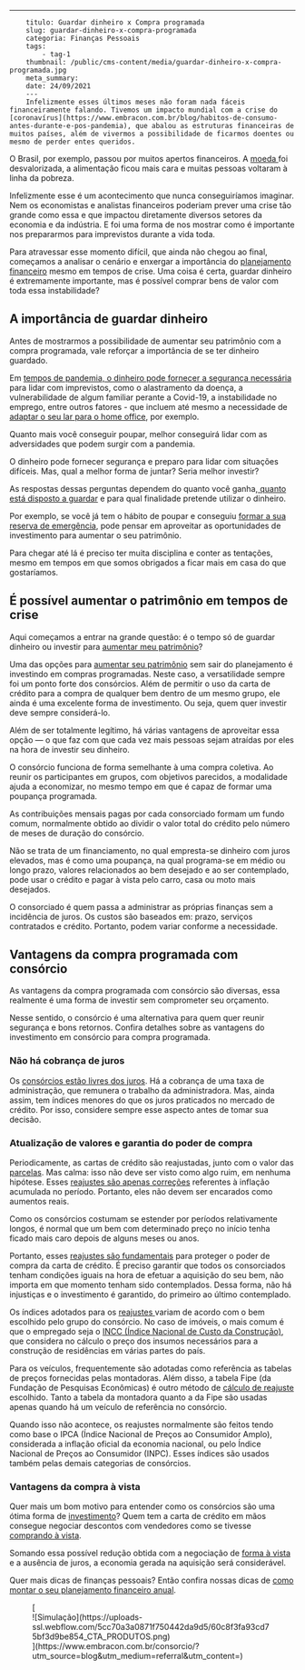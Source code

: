 ---
        titulo: Guardar dinheiro x Compra programada
        slug: guardar-dinheiro-x-compra-programada
        categoria: Finanças Pessoais
        tags:
            - tag-1
        thumbnail: /public/cms-content/media/guardar-dinheiro-x-compra-programada.jpg
        meta_summary: 
        date: 24/09/2021
        ---
        Infelizmente esses últimos meses não foram nada fáceis financeiramente falando. Tivemos um impacto mundial com a crise do [coronavírus](https://www.embracon.com.br/blog/habitos-de-consumo-antes-durante-e-pos-pandemia), que abalou as estruturas financeiras de muitos países, além de vivermos a possibilidade de ficarmos doentes ou mesmo de perder entes queridos.

O Brasil, por exemplo, passou por muitos apertos financeiros. A [moeda ](https://www.embracon.com.br/blog/entenda-como-a-variacao-da-moeda-estrangeira-pode-impactar-sua-vida)foi desvalorizada, a alimentação ficou mais cara e muitas pessoas voltaram à linha da pobreza.

Infelizmente esse é um acontecimento que nunca conseguiríamos imaginar. Nem os economistas e analistas financeiros poderiam prever uma crise tão grande como essa e que impactou diretamente diversos setores da economia e da indústria. E foi uma forma de nos mostrar como é importante nos prepararmos para imprevistos durante a vida toda.

Para atravessar esse momento difícil, que ainda não chegou ao final, começamos a analisar o cenário e enxergar a importância do [planejamento financeiro](https://www.embracon.com.br/blog/planejamento-financeiro-um-guia-para-as-financas-nao-sairem-de-controle) mesmo em tempos de crise. Uma coisa é certa, guardar dinheiro é extremamente importante, mas é possível comprar bens de valor com toda essa instabilidade?

A importância de guardar dinheiro 
----------------------------------

Antes de mostrarmos a possibilidade de aumentar seu patrimônio com a compra programada, vale reforçar a importância de se ter dinheiro guardado.

Em [tempos de pandemia, o dinheiro pode fornecer a segurança necessária](https://www.embracon.com.br/blog/entenda-a-importancia-do-planejamento-financeiro-em-tempos-de-pandemia) para lidar com imprevistos, como o alastramento da doença, a vulnerabilidade de algum familiar perante a Covid-19, a instabilidade no emprego, entre outros fatores - que incluem até mesmo a necessidade de [adaptar o seu lar para o home office](https://www.embracon.com.br/blog/home-office-5-dicas-para-manter-o-cantinho-de-trabalho-organizado), por exemplo.

Quanto mais você conseguir poupar, melhor conseguirá lidar com as adversidades que podem surgir com a pandemia.

O dinheiro pode fornecer segurança e preparo para lidar com situações difíceis. Mas, qual a melhor forma de juntar? Seria melhor investir?

As respostas dessas perguntas dependem do quanto você ganha,[ quanto está disposto a guardar](https://www.embracon.com.br/blog/qual-o-melhor-investimento-para-r-50-r-500-ou-r-5000) e para qual finalidade pretende utilizar o dinheiro.

Por exemplo, se você já tem o hábito de poupar e conseguiu [formar a sua reserva de emergência](https://www.embracon.com.br/blog/reserva-financeira-como-preparar-a-sua), pode pensar em aproveitar as oportunidades de investimento para aumentar o seu patrimônio.

Para chegar até lá é preciso ter muita disciplina e conter as tentações, mesmo em tempos em que somos obrigados a ficar mais em casa do que gostaríamos.

É possível aumentar o patrimônio em tempos de crise 
----------------------------------------------------

Aqui começamos a entrar na grande questão: é o tempo só de guardar dinheiro ou investir para [aumentar meu patrimônio](https://www.embracon.com.br/blog/e-possivel-aumentar-o-patrimonio-saiba-aqui)?

Uma das opções para [aumentar seu patrimônio](https://www.embracon.com.br/blog/aumentar-o-patrimonio-investindo-em-consorcio) sem sair do planejamento é investindo em compras programadas. Neste caso, a versatilidade sempre foi um ponto forte dos consórcios. Além de permitir o uso da carta de crédito para a compra de qualquer bem dentro de um mesmo grupo, ele ainda é uma excelente forma de investimento. Ou seja, quem quer investir deve sempre considerá-lo.

Além de ser totalmente legítimo, há várias vantagens de aproveitar essa opção — o que faz com que cada vez mais pessoas sejam atraídas por eles na hora de investir seu dinheiro.

O consórcio funciona de forma semelhante à uma compra coletiva. Ao reunir os participantes em grupos, com objetivos parecidos, a modalidade ajuda a economizar, no mesmo tempo em que é capaz de formar uma poupança programada.

As contribuições mensais pagas por cada consorciado formam um fundo comum, normalmente obtido ao dividir o valor total do crédito pelo número de meses de duração do consórcio.

Não se trata de um financiamento, no qual empresta-se dinheiro com juros elevados, mas é como uma poupança, na qual programa-se em médio ou longo prazo, valores relacionados ao bem desejado e ao ser contemplado, pode usar o crédito e pagar à vista pelo carro, casa ou moto mais desejados.

O consorciado é quem passa a administrar as próprias finanças sem a incidência de juros. Os custos são baseados em: prazo, serviços contratados e crédito. Portanto, podem variar conforme a necessidade.

Vantagens da compra programada com consórcio 
---------------------------------------------

As vantagens da compra programada com consórcio são diversas, essa realmente é uma forma de investir sem comprometer seu orçamento.

Nesse sentido, o consórcio é uma alternativa para quem quer reunir segurança e bons retornos. Confira detalhes sobre as vantagens do investimento em consórcio para compra programada.

### Não há cobrança de juros 

Os [consórcios estão livres dos juros](https://www.embracon.com.br/blog/consorcio-nao-tem-juros-entenda). Há a cobrança de uma taxa de administração, que remunera o trabalho da administradora. Mas, ainda assim, tem índices menores do que os juros praticados no mercado de crédito. Por isso, considere sempre esse aspecto antes de tomar sua decisão.

### Atualização de valores e garantia do poder de compra 

Periodicamente, as cartas de crédito são reajustadas, junto com o valor das [parcelas](https://www.embracon.com.br/conhecaoconsorcio/as-parcelas-mensais-podem-ser-reajustadas). Mas calma: isso não deve ser visto como algo ruim, em nenhuma hipótese. Esses [reajustes são apenas correções](https://www.embracon.com.br/blog/correcao-carta-de-credito-consorcio) referentes à inflação acumulada no período. Portanto, eles não devem ser encarados como aumentos reais.

Como os consórcios costumam se estender por períodos relativamente longos, é normal que um bem com determinado preço no início tenha ficado mais caro depois de alguns meses ou anos.

Portanto, esses [reajustes são fundamentais](https://www.embracon.com.br/blog/reajuste-consorcio-como-e-feito) para proteger o poder de compra da carta de crédito. É preciso garantir que todos os consorciados tenham condições iguais na hora de efetuar a aquisição do seu bem, não importa em que momento tenham sido contemplados. Dessa forma, não há injustiças e o investimento é garantido, do primeiro ao último contemplado.

Os índices adotados para os [reajustes ](https://www.embracon.com.br/blog/reajuste-do-consorcio-entenda)variam de acordo com o bem escolhido pelo grupo do consórcio. No caso de imóveis, o mais comum é que o empregado seja o [INCC (Índice Nacional de Custo da Construção)](https://www.embracon.com.br/blog/incc-e-ipca-por-que-eles-sao-tao-importantes-no-consorcio), que considera no cálculo o preço dos insumos necessários para a construção de residências em várias partes do país.

Para os veículos, frequentemente são adotadas como referência as tabelas de preços fornecidas pelas montadoras. Além disso, a tabela Fipe (da Fundação de Pesquisas Econômicas) é outro método de [cálculo de reajuste](https://www.embracon.com.br/conhecaoconsorcio/como-e-feito-o-calculo-do-reajuste) escolhido. Tanto a tabela da montadora quanto a da Fipe são usadas apenas quando há um veículo de referência no consórcio.

Quando isso não acontece, os reajustes normalmente são feitos tendo como base o IPCA (Índice Nacional de Preços ao Consumidor Amplo), considerada a inflação oficial da economia nacional, ou pelo Índice Nacional de Preços ao Consumidor (INPC). Esses índices são usados também pelas demais categorias de consórcios.

### Vantagens da compra à vista 

Quer mais um bom motivo para entender como os consórcios são uma ótima forma de [investimento](https://www.embracon.com.br/blog/qual-o-melhor-investimento-para-r-50-r-500-ou-r-5000)? Quem tem a carta de crédito em mãos consegue negociar descontos com vendedores como se tivesse [comprando à vista](https://www.embracon.com.br/blog/pagar-a-vista-ou-parcelado-o-que-e-melhor).

Somando essa possível redução obtida com a negociação de [forma à vista](https://www.embracon.com.br/blog/saiba-quais-sao-os-pontos-positivos-e-negativos-de-pagar-a-vista-e-parcelado) e a ausência de juros, a economia gerada na aquisição será considerável.

Quer mais dicas de finanças pessoais? Então confira nossas dicas de [como montar o seu planejamento financeiro anual](https://www.embracon.com.br/blog/faca-um-planejamento-financeiro-anual).

<figure class="w-richtext-figure-type-image w-richtext-align-center">[<div>![Simulação](https://uploads-ssl.webflow.com/5cc70a3a0871f750442da9d5/60c8f3fa93cd75bf3d9be854_CTA_PRODUTOS.png)</div>](https://www.embracon.com.br/consorcio/?utm_source=blog&utm_medium=referral&utm_content=)</figure>
        